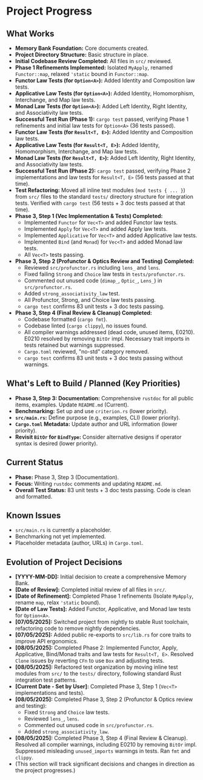 # Project Progress

## What Works
- **Memory Bank Foundation:** Core documents created.
- **Project Directory Structure:** Basic structure in place.
- **Initial Codebase Review Completed:** All files in `src/` reviewed.
- **Phase 1 Refinements Implemented:** Isolated `MyApply`, renamed `Functor::map`, relaxed `'static` bound in `Functor::map`.
- **Functor Law Tests (for `Option<A>`):** Added Identity and Composition law tests.
- **Applicative Law Tests (for `Option<A>`):** Added Identity, Homomorphism, Interchange, and Map law tests.
- **Monad Law Tests (for `Option<A>`):** Added Left Identity, Right Identity, and Associativity law tests.
- **Successful Test Run (Phase 1):** `cargo test` passed, verifying Phase 1 refinements and initial law tests for `Option<A>` (36 tests passed).
- **Functor Law Tests (for `Result<T, E>`):** Added Identity and Composition law tests.
- **Applicative Law Tests (for `Result<T, E>`):** Added Identity, Homomorphism, Interchange, and Map law tests.
- **Monad Law Tests (for `Result<T, E>`):** Added Left Identity, Right Identity, and Associativity law tests.
- **Successful Test Run (Phase 2):** `cargo test` passed, verifying Phase 2 implementations and law tests for `Result<T, E>` (56 tests passed at that time).
- **Test Refactoring:** Moved all inline test modules (`mod tests { ... }`) from `src/` files to the standard `tests/` directory structure for integration tests. Verified with `cargo test` (56 tests + 3 doc tests passed at that time).
- **Phase 3, Step 1 (Vec<T> Implementation & Tests) Completed:**
    - Implemented `Functor` for `Vec<T>` and added Functor law tests.
    - Implemented `Apply` for `Vec<T>` and added Apply law tests.
    - Implemented `Applicative` for `Vec<T>` and added Applicative law tests.
    - Implemented `Bind` (and `Monad`) for `Vec<T>` and added Monad law tests.
    - All `Vec<T>` tests passing.
- **Phase 3, Step 2 (Profunctor & Optics Review and Testing) Completed:**
    - Reviewed `src/profunctor.rs` including `lens_` and `lens`.
    - Fixed failing `Strong` and `Choice` law tests in `tests/profunctor.rs`.
    - Commented out unused code (`dimap_`, `Optic_`, `Lens_`) in `src/profunctor.rs`.
    - Added `strong_associativity_law` test.
    - All Profunctor, Strong, and Choice law tests passing.
    - `cargo test` confirms 83 unit tests + 3 doc tests passing.
- **Phase 3, Step 4 (Final Review & Cleanup) Completed:**
    - Codebase formatted (`cargo fmt`).
    - Codebase linted (`cargo clippy`), no issues found.
    - All compiler warnings addressed (dead code, unused items, E0210). E0210 resolved by removing `BitOr` impl. Necessary trait imports in tests retained but warnings suppressed.
    - `Cargo.toml` reviewed, "no-std" category removed.
    - `cargo test` confirms 83 unit tests + 3 doc tests passing without warnings.

## What's Left to Build / Planned (Key Priorities)
- **Phase 3, Step 3: Documentation:** Comprehensive `rustdoc` for all public items, examples. Update `README.md` (Current).
- **Benchmarking:** Set up and use `criterion.rs` (lower priority).
- **`src/main.rs`:** Define purpose (e.g., examples, CLI) (lower priority).
- **`Cargo.toml` Metadata:** Update author and URL information (lower priority).
- **Revisit `BitOr` for `BindType`:** Consider alternative designs if operator syntax is desired (lower priority).


## Current Status
- **Phase:** Phase 3, Step 3 (Documentation).
- **Focus:** Writing `rustdoc` comments and updating `README.md`.
- **Overall Test Status:** 83 unit tests + 3 doc tests passing. Code is clean and formatted.

## Known Issues
- `src/main.rs` is currently a placeholder.
- Benchmarking not yet implemented.
- Placeholder metadata (author, URLs) in `Cargo.toml`.

## Evolution of Project Decisions
- **[YYYY-MM-DD]:** Initial decision to create a comprehensive Memory Bank.
- **[Date of Review]:** Completed initial review of all files in `src/`.
- **[Date of Refinement]:** Completed Phase 1 refinements (Isolate `MyApply`, rename `map`, relax `'static` bound).
- **[Date of Law Tests]:** Added Functor, Applicative, and Monad law tests for `Option<A>`.
- **[07/05/2025]:** Switched project from nightly to stable Rust toolchain, refactoring code to remove nightly dependencies.
- **[07/05/2025]:** Added public re-exports to `src/lib.rs` for core traits to improve API ergonomics.
- **[08/05/2025]:** Completed Phase 2: Implemented Functor, Apply, Applicative, Bind/Monad traits and law tests for `Result<T, E>`. Resolved `Clone` issues by reverting `CFn` to use `Box` and adjusting tests.
- **[08/05/2025]:** Refactored test organization by moving inline test modules from `src/` to the `tests/` directory, following standard Rust integration test patterns.
- **[Current Date - Set by User]:** Completed Phase 3, Step 1 (`Vec<T>` implementations and tests).
- **[08/05/2025]:** Completed Phase 3, Step 2 (Profunctor & Optics review and testing):
    - Fixed `Strong` and `Choice` law tests.
    - Reviewed `lens_`, `lens`.
    - Commented out unused code in `src/profunctor.rs`.
    - Added `strong_associativity_law`.
- **[08/05/2025]:** Completed Phase 3, Step 4 (Final Review & Cleanup). Resolved all compiler warnings, including E0210 by removing `BitOr` impl. Suppressed misleading `unused_imports` warnings in tests. Ran `fmt` and `clippy`.
- (This section will track significant decisions and changes in direction as the project progresses.)

